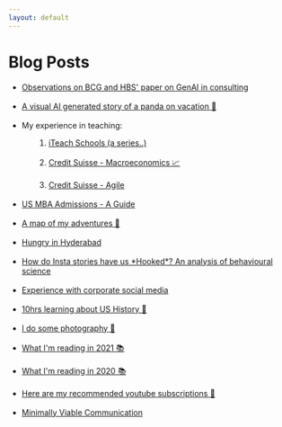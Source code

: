 ```yaml
---
layout: default
---
```

# Blog Posts

<ul class="links">
    <li><a href="jaggedfrontier">Observations on BCG and HBS' paper on GenAI in consulting</a></li><br>
    <li><a href="dalle_story">A visual AI generated story of a panda on vacation 🐼</a></li><br>
    <li>My experience in teaching:
    <ol><ol>
        <li><a href="iteach_blogs">iTeach Schools (a series..)</a></li><br>
        <li><a href="ait_macroeco.html">Credit Suisse - Macroeconomics 📈</a></li><br>
        <li><a href="fintech_agile.html">Credit Suisse - Agile</a></li>
    </ol></ol></li><br>
    <li><a href="us_mba_admissions">US MBA Admissions - A Guide</a></li><br>
    <li><a href="adventures.html">A map of my adventures 🏃</a></li><br>
    <li><a href="hyderabad_menu.html">Hungry in Hyderabad</a></li><br>
    <!-- <li><a href="heritage-virtual.html">Join me at a heritage walk this month</a></li><br> -->
    <li><a href="hooked-stories.html">How do Insta stories have us *Hooked*? An analysis of behavioural science</a></li><br>
    <li><a href="csindiainsta.html">Experience with corporate social media</a></li><br>
    <li><a href="us_history.html">10hrs learning about US History 🔎</a></li><br>
    <li><a href="instagram_preview.html">I do some photography 📸</a></li><br>
    <li><a href="books2021.html">What I'm reading in 2021 📚</a></li><br>
    <li><a href="books2020.html">What I'm reading in 2020 📚</a></li><br>
    <li><a href="self_learning.html">Here are my recommended youtube subscriptions 📼<lottie-player src="https://assets2.lottiefiles.com/private_files/lf30_imyUMa.json"  background="transparent"  speed="1"  style="width: 300px; height: 300px;"  loop  autoplay></lottie-player></a></li><br>
    <!-- <li><a href="memes.html">Addiction to memes 🍄</a></li><br> -->
    <!-- <li><a href="startsmall.html">#StartSmall ₹</a></li><br> -->
    <!-- <li><a href="globalisation_covid.html">Thoughts on Covid-19's impact on globalisation 📉 </a></li><br>  -->
    <li><a href="mvc.html">Minimally Viable Communication</a></li><br>   
    <!-- <ol>
        <li><a href="picture1000words.html">A picture can say a 1000 words 🖼</a></li><br>
    </ol> -->
    

</ul>







<!-- * [](.md) -->
